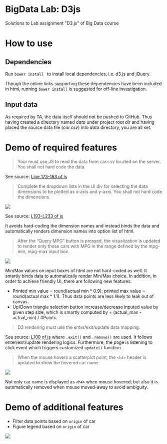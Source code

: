 # BigData Lab: D3js

Solutions to Lab assignment "D3.js" of Big Data course

# How to use

## Dependencies

Run `bower install ` to install local dependencies, i.e. d3.js and jQuery.

Though the online links supporting these dependencies have been included in html, running `bower install` is suggested for off-line investigation.

## Input data

As required by TA, the data itself should not be pushed to GitHub. Thus having created a directory named *data* under project root dir and having placed the source data file (*car.csv*) into *data* directory, you are all set.

# Demo of required features

> Your must use JS to read the data from car.csv located on the server. You shall not hard code the data.

See source: [Line 173-183 of js](https://github.com/Puriney/BigData_Lab_D3js/blob/151a5d8bd960d2668f5fc46ff7179b98d59dcd3d/script/scatter.plot.js#L173-L183)

> Complete the dropdown lists in the UI div for selecting the data dimensions to be plotted as x-axis and y-axis. You shall not hard code the dimensions.

![](demo/10axis-selection.gif)

See source: [L193-L233 of js](https://github.com/Puriney/BigData_Lab_D3js/blob/151a5d8bd960d2668f5fc46ff7179b98d59dcd3d/script/scatter.plot.js#L193-L233)

It avoids hard-coding the dimension names and instead binds the data and automatically renders dimension names into option list of html.

> After the “Query MPG” button is pressed, the visualization is updated to render only those cars with MPG in the range defined by the mpg-min, mpg-max input box.

![](demo/30mpg_range.gif)

Min/Max values on input boxes of html are not hard-coded as well. It smartly binds data to automatically render Min/Max choice. In addition, in order to achieve friendly UI, there are following new features:
  - Printed min value = round(actual min * 0.9); printed max value = round(actual max * 1.1). Thus data points are less likely to leak out of canvas.
  - Up/Down triangle selection button increase/decrease inputed value by given step size, which is smartly computed by = (actual_max - actual_min) / #Points.

> D3 rendering must use the enter/exit/update data mapping.

See source: [L100 of js](https://github.com/Puriney/BigData_Lab_D3js/blob/151a5d8bd960d2668f5fc46ff7179b98d59dcd3d/script/scatter.plot.js#L100) where `.exit()` and `.remove()` are used. It follows enter/exit/update rendering logics. Furthermore, the page is listening to click event which triggers customized `update()` function.

> When the mouse hovers a scatterplot point, the `<h4>` header is updated to show the hovered car name.

![](demo/20carname.gif)

Not only car name is displayed as `<h4>` when mouse hovered, but also it is automatically removed when mouse moved-away to avoid ambiguity.

# Demo of additional features

- Filter data points based on `origin` of car
- Figure legend based on `origin` of car

![](demo/40figurelegend.gif)

